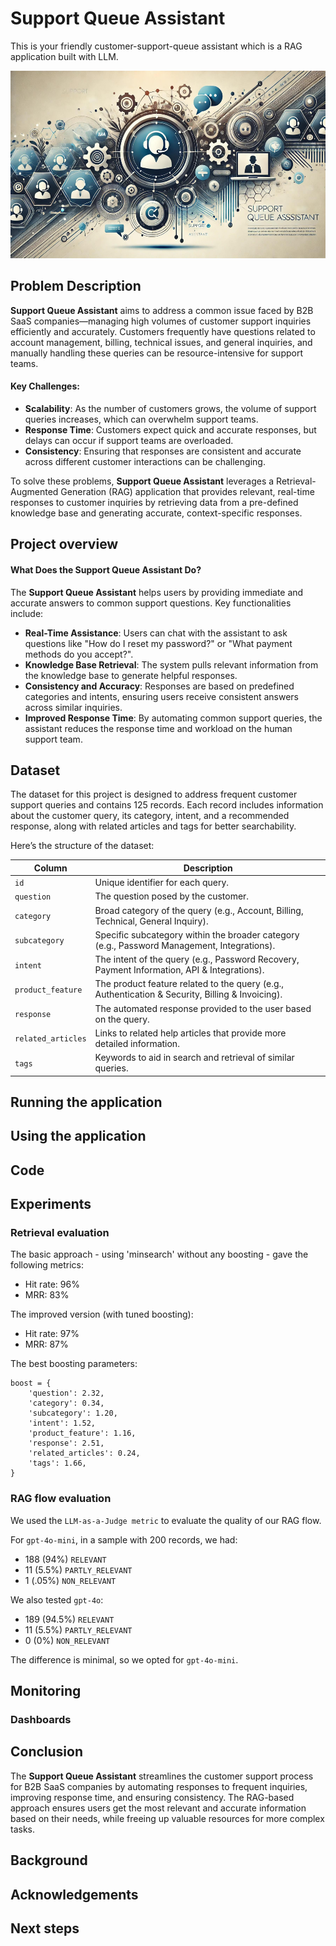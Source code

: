 # Support Queue Assistant

This is your friendly customer-support-queue assistant which is a RAG application built with LLM.

<img src="images/banner.jpg"  width="600" height="300">

<!-- ![Support Queue Assistant](images/banner.jpg) -->

## Problem Description

**Support Queue Assistant** aims to address a common issue faced by B2B SaaS companies—managing high volumes of customer support inquiries efficiently and accurately. Customers frequently have questions related to account management, billing, technical issues, and general inquiries, and manually handling these queries can be resource-intensive for support teams.

#### Key Challenges:

- **Scalability**: As the number of customers grows, the volume of support queries increases, which can overwhelm support teams.
- **Response Time**: Customers expect quick and accurate responses, but delays can occur if support teams are overloaded.
- **Consistency**: Ensuring that responses are consistent and accurate across different customer interactions can be challenging.

To solve these problems, **Support Queue Assistant** leverages a Retrieval-Augmented Generation (RAG) application that provides relevant, real-time responses to customer inquiries by retrieving data from a pre-defined knowledge base and generating accurate, context-specific responses.

## Project overview

#### What Does the Support Queue Assistant Do?

The **Support Queue Assistant** helps users by providing immediate and accurate answers to common support questions. Key functionalities include:

- **Real-Time Assistance**: Users can chat with the assistant to ask questions like "How do I reset my password?" or "What payment methods do you accept?".
- **Knowledge Base Retrieval**: The system pulls relevant information from the knowledge base to generate helpful responses.
- **Consistency and Accuracy**: Responses are based on predefined categories and intents, ensuring users receive consistent answers across similar inquiries.
- **Improved Response Time**: By automating common support queries, the assistant reduces the response time and workload on the human support team.

## Dataset

The dataset for this project is designed to address frequent customer support queries and contains 125 records. Each record includes information about the customer query, its category, intent, and a recommended response, along with related articles and tags for better searchability.

Here’s the structure of the dataset:

| Column              | Description                                                                            |
|---------------------|----------------------------------------------------------------------------------------|
| `id`                | Unique identifier for each query.                                                      |
| `question`          | The question posed by the customer.                                                    |
| `category`          | Broad category of the query (e.g., Account, Billing, Technical, General Inquiry).       |
| `subcategory`       | Specific subcategory within the broader category (e.g., Password Management, Integrations). |
| `intent`            | The intent of the query (e.g., Password Recovery, Payment Information, API & Integrations). |
| `product_feature`   | The product feature related to the query (e.g., Authentication & Security, Billing & Invoicing). |
| `response`          | The automated response provided to the user based on the query.                         |
| `related_articles`  | Links to related help articles that provide more detailed information.                  |
| `tags`              | Keywords to aid in search and retrieval of similar queries.                             |


## Running the application



## Using the application



## Code




## Experiments

### Retrieval evaluation

The basic approach - using 'minsearch' without any boosting - gave the following metrics:

- Hit rate: 96%
- MRR: 83%

The improved version (with tuned boosting):

- Hit rate: 97%
- MRR: 87%

The best boosting parameters:
```
boost = {
    'question': 2.32,
    'category': 0.34,
    'subcategory': 1.20,
    'intent': 1.52,
    'product_feature': 1.16,
    'response': 2.51,
    'related_articles': 0.24,
    'tags': 1.66,
}
```

### RAG flow evaluation

We used the `LLM-as-a-Judge metric` to evaluate the quality of our RAG flow.

For `gpt-4o-mini`, in a sample with 200 records, we had:

- 188 (94%) `RELEVANT`
- 11 (5.5%) `PARTLY_RELEVANT`
- 1 (.05%) `NON_RELEVANT`

We also tested `gpt-4o`:

- 189 (94.5%) `RELEVANT`
- 11 (5.5%) `PARTLY_RELEVANT`
- 0 (0%) `NON_RELEVANT`

The difference is minimal, so we opted for `gpt-4o-mini`.


## Monitoring


### Dashboards


## Conclusion

The **Support Queue Assistant** streamlines the customer support process for B2B SaaS companies by automating responses to frequent inquiries, improving response time, and ensuring consistency. The RAG-based approach ensures users get the most relevant and accurate information based on their needs, while freeing up valuable resources for more complex tasks.


## Background


## Acknowledgements


## Next steps